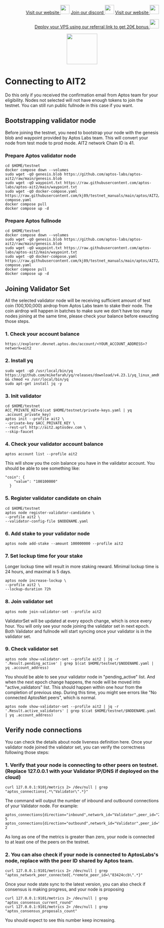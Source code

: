 <p style="font-size:14px" align="right">
<a href="https://kjnodes.com/" target="_blank">Visit our website <img src="https://user-images.githubusercontent.com/50621007/168689709-7e537ca6-b6b8-4adc-9bd0-186ea4ea4aed.png" width="30"/></a>
<a href="https://discord.gg/EY35ZzXY" target="_blank">Join our discord <img src="https://user-images.githubusercontent.com/50621007/176236430-53b0f4de-41ff-41f7-92a1-4233890a90c8.png" width="30"/></a>
<a href="https://kjnodes.com/" target="_blank">Visit our website <img src="https://user-images.githubusercontent.com/50621007/168689709-7e537ca6-b6b8-4adc-9bd0-186ea4ea4aed.png" width="30"/></a>
</p>

<p style="font-size:14px" align="right">
<a href="https://hetzner.cloud/?ref=y8pQKS2nNy7i" target="_blank">Deploy your VPS using our referral link to get 20€ bonus <img src="https://user-images.githubusercontent.com/50621007/174612278-11716b2a-d662-487e-8085-3686278dd869.png" width="30"/></a>
</p>

<p align="center">
  <img width="100" height="auto" src="https://user-images.githubusercontent.com/50621007/165930080-4f541b46-1ae3-461c-acc9-de72d7ab93b7.png">
</p>

# Connecting to AIT2
Do this only if you received the confirmation email from Aptos team for your eligibility. Nodes not selected will not have enough tokens to join the testnet. You can still run public fullnode in this case if you want.

## Bootstrapping validator node
Before joining the testnet, you need to bootstrap your node with the genesis blob and waypoint provided by Aptos Labs team. This will convert your node from test mode to prod mode. AIT2 network Chain ID is 41.

### Prepare Aptos validator node
```
cd $HOME/testnet
docker compose down --volumes
sudo wget -qO genesis.blob https://github.com/aptos-labs/aptos-ait2/raw/main/genesis.blob
sudo wget -qO waypoint.txt https://raw.githubusercontent.com/aptos-labs/aptos-ait2/main/waypoint.txt
sudo wget -qO docker-compose.yaml https://raw.githubusercontent.com/kj89/testnet_manuals/main/aptos/AIT2/docker-compose.yaml
docker compose pull
docker compose up -d
```

### Prepare Aptos fullnode
```
cd $HOME/testnet
docker compose down --volumes
sudo wget -qO genesis.blob https://github.com/aptos-labs/aptos-ait2/raw/main/genesis.blob
sudo wget -qO waypoint.txt https://raw.githubusercontent.com/aptos-labs/aptos-ait2/main/waypoint.txt
sudo wget -qO docker-compose.yaml https://raw.githubusercontent.com/kj89/testnet_manuals/main/aptos/AIT2/fullnode_docker-compose.yaml
docker compose pull
docker compose up -d
```

## Joining Validator Set
All the selected validator node will be receiving sufficient amount of test coin (100,100,000) airdrop from Aptos Labs team to stake their node. 
The coin airdrop will happen in batches to make sure we don't have too many nodes joining at the same time, please check your balance before exeucting those steps. 

### 1. Check your account balance
```
https://explorer.devnet.aptos.dev/account/<YOUR_ACCOUNT_ADDRESS>?network=ait2
```

### 2. Install yq
```
sudo wget -qO /usr/local/bin/yq https://github.com/mikefarah/yq/releases/download/v4.23.1/yq_linux_amd64 && chmod +x /usr/local/bin/yq
sudo apt-get install jq -y
```

### 3. Init validator
```
cd $HOME/testnet
ACC_PRIVATE_KEY=$(cat $HOME/testnet/private-keys.yaml | yq .account_private_key)
aptos init --profile ait2 \
--private-key $ACC_PRIVATE_KEY \
--rest-url http://ait2.aptosdev.com \
--skip-faucet
```

### 4. Check your validator account balance
```
aptos account list --profile ait2
```
This will show you the coin balance you have in the validator account. You should be able to see something like:
```
"coin": {
    "value": "100100000"
  }
```

### 5. Register validator candidate on chain
```
cd $HOME/testnet
aptos node register-validator-candidate \
--profile ait2 \
--validator-config-file $NODENAME.yaml
```

### 6. Add stake to your validator node
```
aptos node add-stake --amount 100000000 --profile ait2
```

### 7. Set lockup time for your stake
Longer lockup time will result in more staking reward. Minimal lockup time is 24 hours, and maximal is 5 days.
```
aptos node increase-lockup \
--profile ait2 \
--lockup-duration 72h
```

### 8. Join validator set
```
aptos node join-validator-set --profile ait2
```
ValidatorSet will be updated at every epoch change, which is once every hour. You will only see your node joining the validator set in next epoch. Both Validator and fullnode will start syncing once your validator is in the validator set.

### 9. Check validator set
```
aptos node show-validator-set --profile ait2 | jq -r '.Result.pending_active' | grep $(cat $HOME/testnet/$NODENAME.yaml | yq .account_address)
```
You should be able to see your validator node in "pending_active" list. And when the next epoch change happens, the node will be moved into "active_validators" list. 
This should happen within one hour from the completion of previous step. During this time, you might see errors like "No connected AptosNet peers", which is normal.
```
aptos node show-validator-set --profile ait2 | jq -r '.Result.active_validators' | grep $(cat $HOME/testnet/$NODENAME.yaml | yq .account_address)
```

## Verify node connections
You can check the details about node liveness definition here. Once your validator node joined the validator set, you can verify the correctness following those steps:

### 1. Verify that your node is connecting to other peers on testnet. (Replace 127.0.0.1 with your Validator IP/DNS if deployed on the cloud)
```
curl 127.0.0.1:9101/metrics 2> /dev/null | grep "aptos_connections{.*\"Validator\".*}"
```
The command will output the number of inbound and outbound connections of your Validator node. For example:
```
aptos_connections{direction="inbound",network_id="Validator",peer_id="2a40eeab",role_type="validator"} 5
aptos_connections{direction="outbound",network_id="Validator",peer_id="2a40eeab",role_type="validator"} 2
```
As long as one of the metrics is greater than zero, your node is connected to at least one of the peers on the testnet.

### 2. You can also check if your node is connected to AptosLabs's node, replace <Aptos Peer ID> with the peer ID shared by Aptos team.
```
curl 127.0.0.1:9101/metrics 2> /dev/null | grep "aptos_network_peer_connected{.*remote_peer_id=\"83424ccb\".*}"
```
Once your node state sync to the latest version, you can also check if consensus is making progress, and your node is proposing
```
curl 127.0.0.1:9101/metrics 2> /dev/null | grep "aptos_consensus_current_round"
curl 127.0.0.1:9101/metrics 2> /dev/null | grep "aptos_consensus_proposals_count"
```
You should expect to see this number keep increasing.
